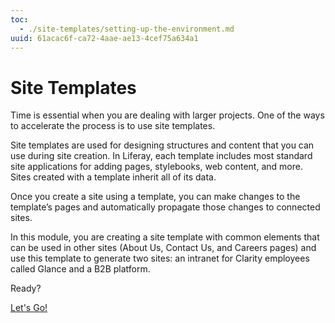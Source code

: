 ```yaml
---
toc:
  - ./site-templates/setting-up-the-environment.md
uuid: 61acac6f-ca72-4aae-ae13-4cef75a634a1
---
```

# Site Templates

Time is essential when you are dealing with larger projects. One of the ways to accelerate the process is to use site templates.

Site templates are used for designing structures and content that you can use during site creation. In Liferay, each template includes most standard site applications for adding pages, stylebooks, web content, and more. Sites created with a template inherit all of its data.

Once you create a site using a template, you can make changes to the template’s pages and automatically propagate those changes to connected sites.

In this module, you are creating a site template with common elements that can be used in other sites (About Us, Contact Us, and Careers pages) and use this template to generate two sites: an intranet for Clarity employees called Glance and a B2B platform.

Ready?

[Let's Go!](./site-templates/setting-up-the-environment.md)